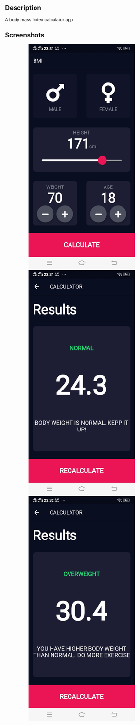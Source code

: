 
## Description

A body mass index calculator app 

## Screenshots

<p align="center">
  <img src="/screenshots/3.jpeg" width="350" alt="SS 1"><br/>
  <img src="/screenshots/2.jpeg" width="350" alt="SS 2"><br/>
  <img src="/screenshots/1.jpeg" width="350" alt="SS 3"><br/>

</p>


